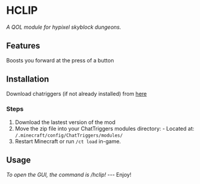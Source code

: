 # HCLIP
_A QOL module for hypixel skyblock dungeons._ 

## Features 
Boosts you forward at the press of a button

## Installation 
Download chatriggers (if not already installed) from [here](https://chattriggers.com/) 

### Steps 
1. Download the lastest version of the mod
2. Move the zip file into your ChatTriggers modules directory: - Located at: `/.minecraft/config/ChatTriggers/modules/`
3. Restart Minecraft or run `/ct load` in-game.

## Usage
_To open the GUI, the command is /hclip!_ --- Enjoy!
